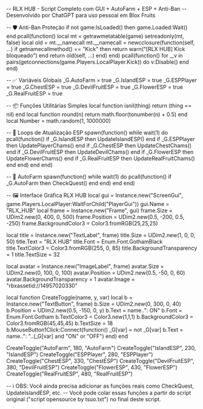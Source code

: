 -- RLX HUB - Script Completo com GUI + AutoFarm + ESP + Anti-Ban -- Desenvolvido por ChatGPT para uso pessoal em Blox Fruits

-- 🛡️ Anti-Ban Proteção if not game:IsLoaded() then game.Loaded:Wait() end pcall(function() local mt = getrawmetatable(game) setreadonly(mt, false) local old = mt.__namecall mt.__namecall = newcclosure(function(self, ...) if getnamecallmethod() == "Kick" then return warn("[RLX HUB] Kick bloqueado") end return old(self, ...) end) end) pcall(function() for _,v in pairs(getconnections(game.Players.LocalPlayer.Kick)) do v:Disable() end end)

-- ✅ Variáveis Globais _G.AutoFarm = true _G.IslandESP = true _G.ESPPlayer = true _G.ChestESP = true _G.DevilFruitESP = true _G.FlowerESP = true _G.RealFruitESP = true

-- 📦 Funções Utilitárias Simples local function isnil(thing) return (thing == nil) end local function round(n) return math.floor(tonumber(n) + 0.5) end local Number = math.random(1, 1000000)

-- 🔄 Loops de Atualização ESP spawn(function() while wait(1) do pcall(function() if _G.IslandESP then UpdateIslandESP() end if _G.ESPPlayer then UpdatePlayerChams() end if _G.ChestESP then UpdateChestChams() end if _G.DevilFruitESP then UpdateDevilChams() end if _G.FlowerESP then UpdateFlowerChams() end if _G.RealFruitESP then UpdateRealFruitChams() end end) end end)

-- 🔁 AutoFarm spawn(function() while wait(1) do pcall(function() if _G.AutoFarm then CheckQuest() end end) end end)

-- 🖼️ Interface Gráfica RLX HUB local gui = Instance.new("ScreenGui", game.Players.LocalPlayer:WaitForChild("PlayerGui")) gui.Name = "RLX_HUB" local frame = Instance.new("Frame", gui) frame.Size = UDim2.new(0, 400, 0, 500) frame.Position = UDim2.new(0.5, -200, 0.5, -250) frame.BackgroundColor3 = Color3.fromRGB(25,25,25)

local title = Instance.new("TextLabel", frame) title.Size = UDim2.new(1, 0, 0, 50) title.Text = "RLX HUB" title.Font = Enum.Font.GothamBlack title.TextColor3 = Color3.fromRGB(255, 0, 85) title.BackgroundTransparency = 1 title.TextSize = 32

local avatar = Instance.new("ImageLabel", frame) avatar.Size = UDim2.new(0, 100, 0, 100) avatar.Position = UDim2.new(0.5, -50, 0, 60) avatar.BackgroundTransparency = 1 avatar.Image = "rbxassetid://14957020330"

local function CreateToggle(name, y, var) local b = Instance.new("TextButton", frame) b.Size = UDim2.new(0, 300, 0, 40) b.Position = UDim2.new(0.5, -150, 0, y) b.Text = name..": ON" b.Font = Enum.Font.Gotham b.TextColor3 = Color3.new(1,1,1) b.BackgroundColor3 = Color3.fromRGB(45,45,45) b.TextSize = 18 b.MouseButton1Click:Connect(function() _G[var] = not _G[var] b.Text = name..": "..(_G[var] and "ON" or "OFF") end) end

CreateToggle("AutoFarm", 180, "AutoFarm") CreateToggle("IslandESP", 230, "IslandESP") CreateToggle("ESPPlayer", 280, "ESPPlayer") CreateToggle("ChestESP", 330, "ChestESP") CreateToggle("DevilFruitESP", 380, "DevilFruitESP") CreateToggle("FlowerESP", 430, "FlowerESP") CreateToggle("RealFruitESP", 480, "RealFruitESP")

-- ℹ️ OBS: Você ainda precisa adicionar as funções reais como CheckQuest, UpdateIslandESP, etc. -- Você pode colar essas funções a partir do script original ("script opensource by tsuo.txt") no final deste script.

